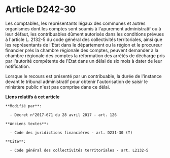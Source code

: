 # Article D242-30

Les comptables, les représentants légaux des communes et autres organismes dont les comptes sont soumis à l'apurement
administratif ou à leur défaut, les contribuables dûment autorisés dans les conditions prévues à l'article L. 2132-5 du code
général des collectivités territoriales, ainsi que les représentants de l'Etat dans le département ou la région et le
procureur financier près la chambre régionale des comptes, peuvent demander à la chambre régionale des comptes la réformation
des arrêtés de décharge pris par l'autorité compétente de l'Etat dans un délai de six mois à dater de leur notification.

Lorsque le recours est présenté par un contribuable, la durée de l'instance devant le tribunal administratif pour obtenir
l'autorisation de saisir le ministère public n'est pas comprise dans ce délai.

**Liens relatifs à cet article**

	**Modifié par**:

	  - Décret n°2017-671 du 28 avril 2017 - art. 126

	**Anciens textes**:

	  - Code des juridictions financières - art. D231-30 (T)

	**Cite**:

	  - Code général des collectivités territoriales - art. L2132-5
